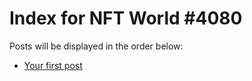 # Index for NFT World #4080
Posts will be displayed in the order below:

- [Your first post](./001-first.md)

